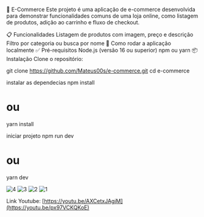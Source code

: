 🛒 E-Commerce
Este projeto é uma aplicação de e-commerce desenvolvida para demonstrar funcionalidades comuns de uma loja online, como listagem de produtos, adição ao carrinho e fluxo de checkout.

📋 Funcionalidades
Listagem de produtos com imagem, preço e descrição
Filtro por categoria ou busca por nome
🚀 Como rodar a aplicação localmente
✅ Pré-requisitos
Node.js (versão 16 ou superior)
npm ou yarn
📦 Instalação
Clone o repositório:

git clone https://github.com/Mateus00s/e-commerce.git
cd e-commerce


instalar as dependecias 
npm install
# ou
yarn install

iniciar projeto
npm run dev
# ou
yarn dev


![4](https://github.com/user-attachments/assets/d98e60b6-007f-45c4-a21d-a00815fa68f4)
![3](https://github.com/user-attachments/assets/26266c49-932e-49ff-8618-1d900fcd512e)
![2](https://github.com/user-attachments/assets/cb1beb3f-2456-4cc9-a865-6681ac7b1cac)
![1](https://github.com/user-attachments/assets/7e00988c-849f-41db-807b-1073902d8090)


Link Youtube: [https://youtu.be/AXCetxJAgjM](https://youtu.be/px97VCKQKoE)


